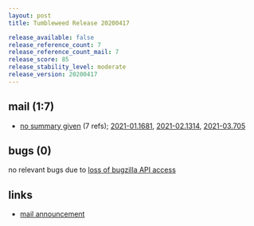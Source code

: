 ```yaml
---
layout: post
title: Tumbleweed Release 20200417

release_available: false
release_reference_count: 7
release_reference_count_mail: 7
release_score: 85
release_stability_level: moderate
release_version: 20200417
---
```


## mail (1:7)

- [no summary given](https://lists.opensuse.org/opensuse-factory/2020-04/msg00388.html) (7 refs); [2021-01.1681](https://github.com/boombatower/tumbleweed-review/issues/10), [2021-02.1314](https://github.com/boombatower/tumbleweed-review/issues/10), [2021-03.705](https://github.com/boombatower/tumbleweed-review/issues/10)

## bugs (0)

<!--more-->

no relevant bugs due to [loss of bugzilla API access](https://bugzilla.opensuse.org/show_bug.cgi?id=1157722)



## links

- [mail announcement](https://github.com/boombatower/tumbleweed-review/issues/10)
